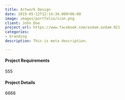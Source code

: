 ```yaml
---
title: Artwork Design
date: 2019-05-12T12:14:34.000+06:00
image: images/portfolio/icon.png
client: John Doe
project_url: https://www.facebook.com/azdam.azdam.921
categories:
- branding
description: This is meta description.

---
```

#### Project Requirements

555

#### Project Details

6666